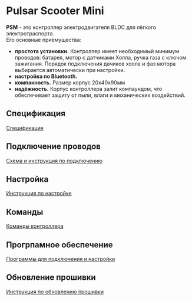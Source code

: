 # Pulsar Scooter Mini
**PSM** - это контроллер электродвигателя BLDC для лёгкого электротраспорта.  
Его основные приемущества:
- **простота установки.** Контроллер имеет необходимый минимум проводов: батарея, мотор с датчиками Холла, ручка газа с ключом зажигания. Порядок подключения дачиков хоола и фаз мотора выбирается автоматически при настройки.
- **настройка по Bluetooth.**
- **компакность.** Размер корпус 20х40х90мм
- **надёжность.** Корпус контроллера залит компаундом, что обеспечивает защиту от пыли, влаги и механических воздействий.
## Спецификация
[Спецификация](Спецификация.md)
## Подключение проводов
[Схема и инструкция по подключению](Подключение.md)
## Настройка
[Инструкция по настройке](Настройка.md)
## Команды
[Команды контроллера](Команды.md)
## Прогрпамное обеспечение
[Программы для подключения и настройки](Программы.md)
## Обновление прошивки
[Инструкция по обновлению прошивки](Обновление_прошивки.md)

